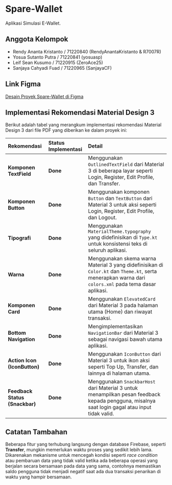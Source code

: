 # Spare-Wallet

Aplikasi Simulasi E-Wallet.

## Anggota Kelompok

* Rendy Ananta Kristanto / 71220840 (RendyAnantaKristanto & R7007R)
* Yosua Sutanto Putra / 71220841 (yosuasp)
* Leif Sean Kusumo / 71220915 (ZeroAce25)
* Sanjaya Cahyadi Fuad / 71220965 (SanjayaCF)

## Link Figma

[Desain Proyek Spare-Wallet di Figma](https://www.figma.com/design/9GLwQMN1RjMlcPoUT0kyWR/PROJECT-UTS-PROGANDRO?node-id=0-1&p=f&t=fRKTm8buRobCaY6k-0)

## Implementasi Rekomendasi Material Design 3

Berikut adalah tabel yang merangkum implementasi rekomendasi Material Design 3 dari file PDF yang diberikan ke dalam proyek ini:

| Rekomendasi | Status Implementasi | Detail |
| :--- | :--- | :--- |
| **Komponen TextField** | **Done** | Menggunakan `OutlinedTextField` dari Material 3 di beberapa layar seperti Login, Register, Edit Profile, dan Transfer. |
| **Komponen Button** | **Done** | Menggunakan komponen `Button` dan `TextButton` dari Material 3 untuk aksi seperti Login, Register, Edit Profile, dan Logout. |
| **Tipografi** | **Done** | Menggunakan `MaterialTheme.typography` yang didefinisikan di `Type.kt` untuk konsistensi teks di seluruh aplikasi. |
| **Warna** | **Done** | Menggunakan skema warna Material 3 yang didefinisikan di `Color.kt` dan `Theme.kt`, serta menerapkan warna dari `colors.xml` pada tema dasar aplikasi. |
| **Komponen Card** | **Done** | Menggunakan `ElevatedCard` dari Material 3 pada halaman utama (Home) dan riwayat transaksi. |
| **Bottom Navigation** | **Done** | Mengimplementasikan `NavigationBar` dari Material 3 sebagai navigasi bawah utama aplikasi. |
| **Action Icon (IconButton)** | **Done** | Menggunakan `IconButton` dari Material 3 untuk ikon aksi seperti Top Up, Transfer, dan lainnya di halaman utama. |
| **Feedback Status (Snackbar)**| **Done** | Menggunakan `SnackbarHost` dari Material 3 untuk menampilkan pesan feedback kepada pengguna, misalnya saat login gagal atau input tidak valid. |

## Catatan Tambahan

Beberapa fitur yang terhubung langsung dengan database Firebase, seperti **Transfer**, mungkin memerlukan waktu proses yang sedikit lebih lama. Dikarenakan mekanisme untuk mencegah kondisi seperti *race condition* atau pembaruan data yang tidak valid ketika ada beberapa operasi yang berjalan secara bersamaan pada data yang sama, contohnya memastikan saldo pengguna tidak menjadi negatif saat ada dua transaksi penarikan di waktu yang hampir bersamaan.
